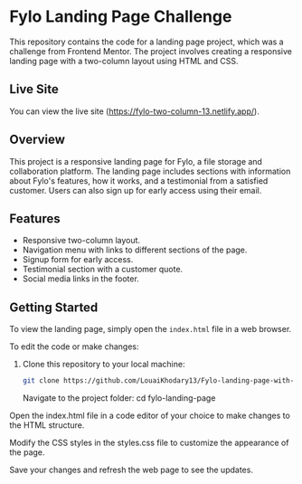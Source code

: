 # Fylo Landing Page Challenge

This repository contains the code for a landing page project, which was a challenge from Frontend Mentor. The project involves creating a responsive landing page with a two-column layout using HTML and CSS.

## Live Site

You can view the live site (https://fylo-two-column-13.netlify.app/).

## Overview

This project is a responsive landing page for Fylo, a file storage and collaboration platform. The landing page includes sections with information about Fylo's features, how it works, and a testimonial from a satisfied customer. Users can also sign up for early access using their email.

## Features

- Responsive two-column layout.
- Navigation menu with links to different sections of the page.
- Signup form for early access.
- Testimonial section with a customer quote.
- Social media links in the footer.

## Getting Started

To view the landing page, simply open the `index.html` file in a web browser.

To edit the code or make changes:

1. Clone this repository to your local machine:

   ```bash
   git clone https://github.com/LouaiKhodary13/Fylo-landing-page-with-two-column-layout.git
   ```

   Navigate to the project folder:
   cd fylo-landing-page

Open the index.html file in a code editor of your choice to make changes to the HTML structure.

Modify the CSS styles in the styles.css file to customize the appearance of the page.

Save your changes and refresh the web page to see the updates.
